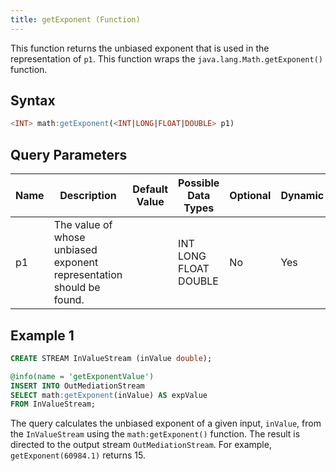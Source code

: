 ```yaml
---
title: getExponent (Function)
---
```


This function returns the unbiased exponent that is used in the representation of `p1`. This function wraps the `java.lang.Math.getExponent()` function.

## Syntax

```sql
<INT> math:getExponent(<INT|LONG|FLOAT|DOUBLE> p1)
```

## Query Parameters

| Name | Description | Default Value | Possible Data Types   | Optional | Dynamic |
|------|-------------|---------------|-----------------------|----------|---------|
| p1   | The value of whose unbiased exponent representation should be found. |               | INT LONG FLOAT DOUBLE | No       | Yes     |

## Example 1

```sql
CREATE STREAM InValueStream (inValue double);

@info(name = 'getExponentValue')
INSERT INTO OutMediationStream
SELECT math:getExponent(inValue) AS expValue
FROM InValueStream;
```

The query calculates the unbiased exponent of a given input, `inValue`, from the `InValueStream` using the `math:getExponent()` function. The result is directed to the output stream `OutMediationStream`. For example, `getExponent(60984.1)` returns 15.

